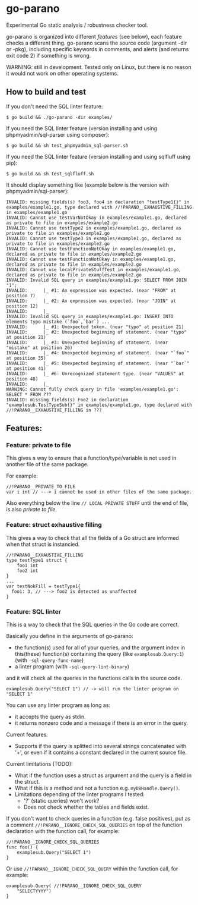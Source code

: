 # go-parano
Experimental Go static analysis / robustness checker tool.

go-parano is organized into different *features* (see below), 
each feature checks a different thing. go-parano scans the source code 
(argument -dir or -pkg), including specific keywords in comments, 
and alerts (and returns exit code 2) if something is wrong.

WARNING: still in development. Tested only on Linux, but there is no reason it would not work on other operating systems.

## How to build and test

If you don't need the SQL linter feature:
```
$ go build && ./go-parano -dir examples/
```

If you need the SQL linter feature (version installing and using phpmyadmin/sql-parser using composer):
```
$ go build && sh test_phpmyadmin_sql-parser.sh
```
If you need the SQL linter feature (version installing and using sqlfluff using pip):
```
$ go build && sh test_sqlfluff.sh
```

It should display something like (example below is the version with phpmyadmin/sql-parser):
```
INVALID: missing fields(s) foo3, foo4 in declaration "testType1{}" in examples/example1.go, type declared with //!PARANO__EXHAUSTIVE_FILLING in examples/example1.go
INVALID: Cannot use testVarNotOkay in examples/example1.go, declared as private to file in examples/example2.go
INVALID: Cannot use testType2 in examples/example1.go, declared as private to file in examples/example2.go
INVALID: Cannot use testType3 in examples/example1.go, declared as private to file in examples/example2.go
INVALID: Cannot use testFunctionNotOkay in examples/example1.go, declared as private to file in examples/example2.go
INVALID: Cannot use testFunctionNotOkay in examples/example1.go, declared as private to file in examples/example2.go
INVALID: Cannot use localPrivateStuffTest in examples/example1.go, declared as private to file in examples/example2.go
INVALID: Invalid SQL query in examples/example1.go: SELECT FROM JOIN "1";
INVALID:      |_ #1: An expression was expected. (near "FROM" at position 7)
INVALID:      |_ #2: An expression was expected. (near "JOIN" at position 12)
INVALID:      |_ 
INVALID: Invalid SQL query in examples/example1.go: INSERT INTO elements typo mistake (`foo`,`bar`) ...
INVALID:      |_ #1: Unexpected token. (near "typo" at position 21)
INVALID:      |_ #2: Unexpected beginning of statement. (near "typo" at position 21)
INVALID:      |_ #3: Unexpected beginning of statement. (near "mistake" at position 26)
INVALID:      |_ #4: Unexpected beginning of statement. (near "`foo`" at position 35)
INVALID:      |_ #5: Unexpected beginning of statement. (near "`bar`" at position 41)
INVALID:      |_ #6: Unrecognized statement type. (near "VALUES" at position 48)
INVALID:      |_ 
WARNING: Cannot fully check query in file 'examples/example1.go': SELECT * FROM ???
INVALID: missing fields(s) Foo2 in declaration "examplesub.TestTypeSub{}" in examples/example1.go, type declared with //!PARANO__EXHAUSTIVE_FILLING in ???
```
## Features:

### Feature: private to file

This gives a way to ensure that a function/type/variable is not 
used in another file of the same package.

For example:
```
//!PARANO__PRIVATE_TO_FILE
var i int // ---> i cannot be used in other files of the same package.
```

Also everything below the line `// LOCAL PRIVATE STUFF` 
until the end of file, is also _private to file_.

### Feature: struct exhaustive filling

This gives a way to check that all the fields of a Go struct are informed 
when that struct is instancied.
```
//!PARANO__EXHAUSTIVE_FILLING
type testType1 struct {
	foo1 int
	foo2 int
}
...
var testNokFill = testType1{
  foo1: 3, // ---> foo2 is detected as unaffected
}
```

### Feature: SQL linter

This is a way to check that the SQL queries in the Go code are correct.
 
Basically you define in the arguments of go-parano:
 * the function(s) used for all of your queries, and the argument index in 
 this(these) function(s) containing the query 
 (like `examplesub.Query:1`) (with `-sql-query-func-name`)
 * a linter program (with `-sql-query-lint-binary`)
	
and it will check all the queries in the functions calls in the source code.

```
examplesub.Query("SELECT 1") // -> will run the linter program on "SELECT 1"
```

You can use any linter program as long as:
 * it accepts the query as stdin.
 * it returns nonzero code and a message if there is an error in the query.

Current features:
 * Supports if the query is splitted into several strings concatenated 
 with '+', or even if it contains a constant declared in the current source file.

Current limitations (TODO): 
 * What if the function uses a struct as argument and the query is a field in the struct.
 * What if this is a method and not a function e.g. `myDBHandle.Query()`.
 * Limitations depending of the linter programs I tested:
 	* '?' (static queries) won't work?
 	* Does not check whether the tables and fields exist.
 
If you don't want to check queries in a function (e.g. false positives), 
put as a comment `//!PARANO__IGNORE_CHECK_SQL_QUERIES` on top of the 
function declaration with the function call, for example:
```
//!PARANO__IGNORE_CHECK_SQL_QUERIES
func foo() {
	examplesub.Query("SELECT 1")
}
```

Or use `//!PARANO__IGNORE_CHECK_SQL_QUERY` within the function call, 
for example:
```
examplesub.Query( //!PARANO__IGNORE_CHECK_SQL_QUERY
	"SELECTYYYY")
}
```

